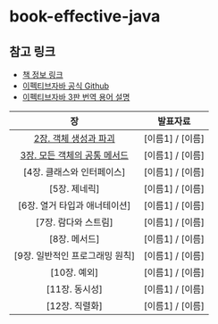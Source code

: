 # book-effective-java



## 참고 링크
- [책 정보 링크](https://www.aladin.co.kr/shop/wproduct.aspx?ItemId=171196410)
- [이펙티브자바 공식 Github](https://github.com/WegraLee/effective-java-3e-source-code)
- [이펙티브자바 3판 번역 용어 설명](https://docs.google.com/document/d/1Nw-_FJKre9x7Uy6DZ0NuAFyYUCjBPCpINxqrP0JFuXk/edit)







| 장 | 발표자료
:---: | :---:
[2장. 객체 생성과 파괴](https://github.com/effectiveJava-study/book-effective-java/issues/9)| [이름1] / [이름] 
[3장. 모든 객체의 공통 메서드](https://github.com/effectiveJava-study/book-effective-java/issues/10) | [이름1] / [이름] 
[4장. 클래스와 인터페이스] | [이름1] / [이름] 
[5장. 제네릭] |[이름1] / [이름] 
[6장. 열거 타입과 애너테이션] | [이름1] / [이름] 
[7장. 람다와 스트림] | [이름1] / [이름] 
[8장. 메서드] |  [이름1] / [이름] 
[9장. 일반적인 프로그래밍 원칙] | [이름1] / [이름] 
[10장. 예외] | [이름1] / [이름] 
[11장. 동시성] | [이름1] / [이름] 
[12장. 직렬화] | [이름1] / [이름] 


